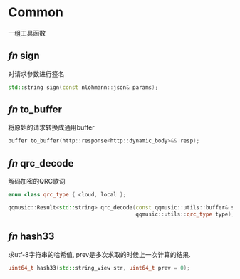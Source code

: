 # Common

一组工具函数

## ***fn*** sign

对请求参数进行签名

```cpp
std::string sign(const nlohmann::json& params);
```

## ***fn*** to_buffer

将原始的请求转换成通用buffer

```cpp
buffer to_buffer(http::response<http::dynamic_body>&& resp);
```

## ***fn*** qrc_decode

解码加密的QRC歌词

```cpp
enum class qrc_type { cloud, local };

qqmusic::Result<std::string> qrc_decode(const qqmusic::utils::buffer& src,
                                        qqmusic::utils::qrc_type type);
```

## ***fn*** hash33

求utf-8字符串的哈希值, prev是多次求取的时候上一次计算的结果.

```cpp
uint64_t hash33(std::string_view str, uint64_t prev = 0);
```
